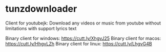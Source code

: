 # tunzdownloader
Client for youtubejk: Download any videos or music from youtube without limitations with support lyrics text

Binary client for windows: https://cutt.ly/XhgvJ25
Binary client for macos: https://cutt.ly/HhgvLZh
Binary client for linux: https://cutt.ly/LhgvG4B
